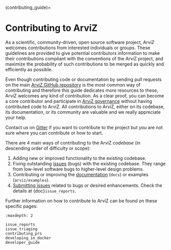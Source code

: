 (contributing_guide)=
# Contributing to ArviZ
As a scientific, community-driven, open source software project,
ArviZ welcomes contributions from interested individuals or groups.
These guidelines are provided to give potential contributors information
to make their contributions compliant with the conventions of the ArviZ project,
and maximize the probability of such contributions to be merged as quickly
and efficiently as possible.

Even though contributing code or documentation by sending pull requests on
the main [ArviZ GitHub repository](https://github.com/arviz-devs/arviz) is the most common way of contributing and
therefore this guide dedicates more resources to these, ArviZ welcomes any kind of contribution.
As a clear proof, you can become a core contributor and participate in
[ArviZ governance](https://github.com/arviz-devs/arviz/blob/main/GOVERNANCE.md)
without having contributed code to ArviZ.
All contributions to ArviZ, either on its codebase, its documentation,
or its community are valuable and we really appreciate your help.

Contact us on [Gitter](https://gitter.im/arviz-devs/community) if you want to
contribute to the project but you are not sure where you can contribute or how to start.

There are 4 main ways of contributing to the ArviZ _codebase_
(in descending order of difficulty or scope):

1. Adding new or improved functionality to the existing codebase.
2. Fixing outstanding [issues](https://github.com/arviz-devs/arviz/issues) (bugs) with the existing codebase. They range from low-level software bugs to higher-level design problems.
3. Contributing or improving the [documentation](https://arviz-devs.github.io/arviz/) (`docs`) or examples (`arviz/examples`).
4. [Submitting issues](https://github.com/arviz-devs/arviz/issues/new/choose) related to bugs or desired enhancements. Check the details at {doc}`issue_reports`.

Further information on how to contribute to ArviZ can be found on these specific pages:

```{toctree}
:maxdepth: 2

issue_reports
issue_triaging
contributing_prs
developing_in_docker
developer_guide
```
